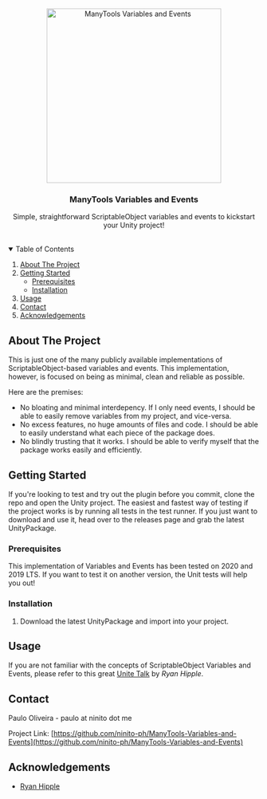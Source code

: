 <!-- PROJECT LOGO -->
<br />
<p align="center">
  <a href="https://github.com/ninito-ph/ManyTools-Variables-and-Events">
    <img src="https://i.imgur.com/I8avjE0.png" alt="ManyTools Variables and Events" width="350" height="350">
  </a>

  <h3 align="center">ManyTools Variables and Events</h3>
  <p align="center">
    Simple, straightforward ScriptableObject variables and events to kickstart your Unity project!
    <br />
    <br />
  </p>
</p>



<!-- TABLE OF CONTENTS -->
<details open="open">
  <summary>Table of Contents</summary>
  <ol>
    <li>
      <a href="#about-the-project">About The Project</a>
    </li>
    <li>
      <a href="#getting-started">Getting Started</a>
      <ul>
        <li><a href="#prerequisites">Prerequisites</a></li>
        <li><a href="#installation">Installation</a></li>
      </ul>
    </li>
    <li><a href="#usage">Usage</a></li>
    <li><a href="#contact">Contact</a></li>
    <li><a href="#acknowledgements">Acknowledgements</a></li>
  </ol>
</details>



<!-- ABOUT THE PROJECT -->
## About The Project

This is just one of the many publicly available implementations of ScriptableObject-based variables and events. This implementation, however, is focused on being as minimal, clean and reliable as possible. 

Here are the premises:
* No bloating and minimal interdepency. If I only need events, I should be able to easily remove variables from my project, and vice-versa.
* No excess features, no huge amounts of files and code. I should be able to easily understand what each piece of the package does.
* No blindly trusting that it works. I should be able to verify myself that the package works easily and efficiently.



<!-- GETTING STARTED -->
## Getting Started

If you're looking to test and try out the plugin before you commit, clone the repo and open the Unity project. The easiest and fastest way of testing if the project works is by running all tests in the test runner.
If you just want to download and use it, head over to the releases page and grab the latest UnityPackage.

### Prerequisites

This implementation of Variables and Events has been tested on 2020 and 2019 LTS. If you want to test it on another version, the Unit tests will help you out!

### Installation

1. Download the latest UnityPackage and import into your project.


<!-- USAGE EXAMPLES -->
## Usage

If you are not familiar with the concepts of ScriptableObject Variables and Events, please refer to this great [Unite Talk](https://www.youtube.com/watch?v=raQ3iHhE_Kk) by _Ryan Hipple_.


<!-- CONTACT -->
## Contact

Paulo Oliveira - paulo at ninito dot me

Project Link: [https://github.com/ninito-ph/ManyTools-Variables-and-Events](https://github.com/ninito-ph/ManyTools-Variables-and-Events)



<!-- ACKNOWLEDGEMENTS -->
## Acknowledgements
* [Ryan Hipple](https://github.com/roboryantron)
